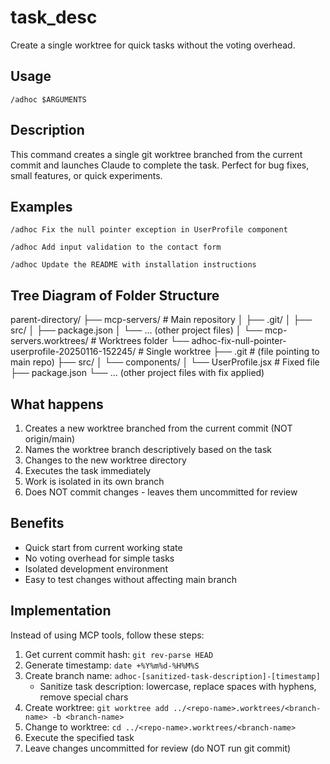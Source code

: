 # task_desc

Create a single worktree for quick tasks without the voting overhead.

## Usage

```
/adhoc $ARGUMENTS
```

## Description

This command creates a single git worktree branched from the current commit and launches Claude to complete the task. Perfect for bug fixes, small features, or quick experiments.

## Examples

```
/adhoc Fix the null pointer exception in UserProfile component

/adhoc Add input validation to the contact form

/adhoc Update the README with installation instructions
```

## Tree Diagram of Folder Structure
  parent-directory/
  ├── mcp-servers/                                           # Main repository
  │   ├── .git/
  │   ├── src/
  │   ├── package.json
  │   └── ... (other project files)
  │
  └── mcp-servers.worktrees/                                # Worktrees folder
      └── adhoc-fix-null-pointer-userprofile-20250116-152245/  # Single worktree
          ├── .git                                           # (file pointing to main repo)
          ├── src/
          │   └── components/
          │       └── UserProfile.jsx                       # Fixed file
          ├── package.json
          └── ... (other project files with fix applied)

## What happens

1. Creates a new worktree branched from the current commit (NOT origin/main)
2. Names the worktree branch descriptively based on the task
3. Changes to the new worktree directory
4. Executes the task immediately
5. Work is isolated in its own branch
6. Does NOT commit changes - leaves them uncommitted for review

## Benefits

- Quick start from current working state
- No voting overhead for simple tasks
- Isolated development environment
- Easy to test changes without affecting main branch

## Implementation

Instead of using MCP tools, follow these steps:
1. Get current commit hash: `git rev-parse HEAD`
2. Generate timestamp: `date +%Y%m%d-%H%M%S`
3. Create branch name: `adhoc-[sanitized-task-description]-[timestamp]`
   - Sanitize task description: lowercase, replace spaces with hyphens, remove special chars
4. Create worktree: `git worktree add ../<repo-name>.worktrees/<branch-name> -b <branch-name>`
5. Change to worktree: `cd ../<repo-name>.worktrees/<branch-name>`
6. Execute the specified task
7. Leave changes uncommitted for review (do NOT run git commit)